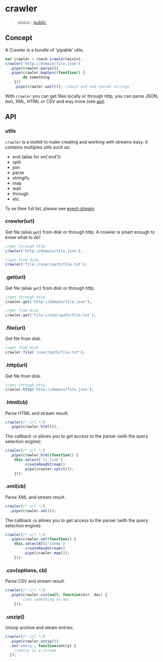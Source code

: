 # crawler

  > status : [public](#concept)

## Concept

 A Crawler is a bundle of 'pipable' utils. 

```js
var crawler = roach.crawler(mixin);
crawler('http://domain/file.json')
  .pipe(crawler.parse())
  .pipe(crawler.mapSync(function() {
		do something
	}))
	.pipe(crawler.wait()); //wait end and concat strings
```

 With `crawler` you can get files locally or through http, you can parse JSON, text, XML, HTML or CSV and way more (see [api](#api)).

## API

### utils

 `crawler` is a toolkit to make creating and working with streams easy. It contains multiples utils such as:
   - end (alias for on('end'))
   - split
   - join
   - parse
   - stringify
   - map
   - wait
   - through
   - etc.

  To se thee full list, please see [event-stream](https://github.com/dominictarr/event-stream).

### crawler(url)

 Get file (alias `get`) from disk or through http. A crawler is smart enough to know what to do!

```js
//get through http
crawler('http://domain/file.json');

//get from disk
crawler('file://user/path/file.txt');
```


### .get(url)

 Get file (alias `get`) from disk or through http.

```js
//get through http
crawler.get('http://domain/file.json');

//get from disk
crawler.get('file://user/path/file.txt');
```

### .file(url)

 Get file from disk.

```js
//get from disk
crawler.file('/user/path/file.txt');
```

### .http(url)

 Get file from disk.

```js
//get through http
crawler.http('http://domain/file.json');
```

### .html(cb)

 Parse HTML and stream result.

```js
crawler(/* url */)
  .pipe(crawler.html());

```

 The callback `cb` allows you to get access to the parser (with the query selection engine):

```js
crawler(/* url */)
  .pipe(crawler.html(function() {
    this.select('li.link')
    	.createReadStream()
    	.pipe(crawler.split());
	}));
```

### .xml(cb)

 Parse XML and stream result.

```js
crawler(/* url */)
  .pipe(crawler.xml());

```

 The callback `cb` allows you to get access to the parser (with the query selection engine):

```js
crawler(/* url */)
  .pipe(crawler.xml(function() {
    this.selectAll('items')
    	.createReadStream()
    	.pipe(crawler.map());
	}));
```

### .csv(options, cb)

 Parse CSV and stream result.

```js
crawler(/* url */)
  .pipe(crawler.csv(null, function(err, doc) {
		//do something on doc
	}));

```

### .unzip()

 Unzop archive and steam entries.

```js
crawler(/* url */)
  .pipe(crawler.unzip())
  .on('entry', function(entry) {
    //entry is a stream
  });

```

